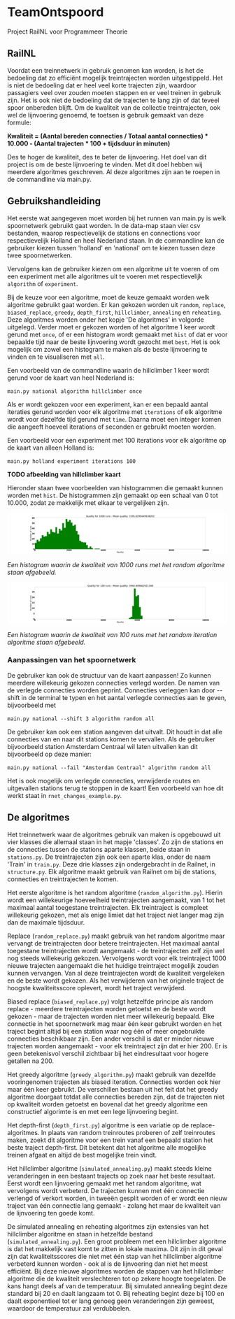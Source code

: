 # TeamOntspoord
Project RailNL voor Programmeer Theorie

## RailNL

Voordat een treinnetwerk in gebruik genomen kan worden, is het de bedoeling dat zo efficiënt mogelijk treintrajecten worden uitgestippeld. Het is niet de bedoeling dat er heel veel korte trajecten zijn, waardoor passagiers veel over zouden moeten stappen en er veel treinen in gebruik zijn. Het is ook niet de bedoeling dat de trajecten te lang zijn of dat teveel spoor onbereden blijft. Om de kwaliteit van de collectie treintrajecten, ook wel de lijnvoering genoemd, te toetsen is gebruik gemaakt van deze formule:

**Kwaliteit = (Aantal bereden connecties / Totaal aantal connecties) * 10.000 - (Aantal trajecten * 100 + tijdsduur in minuten)**

Des te hoger de kwaliteit, des te beter de lijnvoering. Het doel van dit project is om de beste lijnvoering te vinden. Met dit doel hebben wij meerdere algoritmes geschreven. Al deze algoritmes zijn aan te roepen in de commandline via main.py. 

## Gebruikshandleiding

Het eerste wat aangegeven moet worden bij het runnen van main.py is welk spoornetwerk gebruikt gaat worden. In de data-map staan vier csv bestanden, waarop respectievelijk de stations en connections voor respectievelijk Holland en heel Nederland staan. In de commandline kan de gebruiker kiezen tussen 'holland' en 'national' om te kiezen tussen deze twee spoornetwerken.

Vervolgens kan de gebruiker kiezen om een algoritme uit te voeren of om een experiment met alle algoritmes uit te voeren met respectievelijk `algorithm` of `experiment`.

Bij de keuze voor een algoritme, moet de keuze gemaakt worden welk algoritme gebruikt gaat worden. Er kan gekozen worden uit `random`, `replace`, `biased_replace`, `greedy`, `depth_first`, `hillclimber`, `annealing` en `reheating`. Deze algoritmes worden onder het kopje 'De algoritmes' in volgorde uitgelegd. Verder moet er gekozen worden of het algoritme 1 keer wordt gerund met `once`, of er een histogram wordt gemaakt met `hist` of dat er voor bepaalde tijd naar de beste lijnvoering wordt gezocht met `best`. Het is ook mogelijk om zowel een histogram te maken als de beste lijnvoering te vinden en te visualiseren met `all`. 

Een voorbeeld van de commandline waarin de hillclimber 1 keer wordt gerund voor de kaart van heel Nederland is: 
```
main.py national algorithm hillclimber once
```

Als er wordt gekozen voor een experiment, kan er een bepaald aantal iteraties gerund worden voor elk algoritme met `iterations` of elk algoritme wordt voor dezelfde tijd gerund met `time`. Daarna moet een integer komen die aangeeft hoeveel iterations of seconden er gebruikt moeten worden.

Een voorbeeld voor een experiment met 100 iterations voor elk algoritme op de kaart van alleen Holland is: 
```
main.py holland experiment iterations 100
```

**TODO afbeelding van hillclimber kaart**

Hieronder staan twee voorbeelden van histogrammen die gemaakt kunnen worden met `hist`. De histogrammen zijn gemaakt op een schaal van 0 tot 10.000, zodat ze makkelijk met elkaar te vergelijken zijn.

![Histogram van Random](docs/random_long_hist.png "Random_Hist")

*Een histogram waarin de kwaliteit van 1000 runs met het random algoritme staan afgebeeld.*

![Histogram van Random Replace](docs/random_iteration_1000.png "Random_Replace_Hist")

*Een histogram waarin de kwaliteit van 100 runs met het random iteration algoritme staan afgebeeld.*


### Aanpassingen van het spoornetwerk

De gebruiker kan ook de structuur van de kaart aanpassen! Zo kunnen meerdere willekeurig gekozen connecties verlegd worden. De namen van de verlegde connecties worden geprint. Connecties verleggen kan door --shift in de terminal te typen en het aantal verlegde connecties aan te geven, bijvoorbeeld met 
```
main.py national --shift 3 algorithm random all
```

De gebruiker kan ook een station aangeven dat uitvalt. Dit houdt in dat alle connecties van en naar dit stations komen te vervallen. Als de gebruiker bijvoorbeeld station Amsterdam Centraal wil laten uitvallen kan dit bijvoorbeeld op deze manier:
```
main.py national --fail "Amsterdam Centraal" algorithm random all
``` 

Het is ook mogelijk om verlegde connecties, verwijderde routes en uitgevallen stations terug te stoppen in de kaart! Een voorbeeld van hoe dit werkt staat in `rnet_changes_example.py`. 

## De algoritmes

Het treinnetwerk waar de algoritmes gebruik van maken is opgebouwd uit vier klasses die allemaal staan in het mapje 'classes'. Zo zijn de stations en de connecties tussen de stations aparte klassen, beide staan in `stations.py`. De treintrajecten zijn ook een aparte klas, onder de naam 'Train' in `train.py`. Deze drie klasses zijn ondergebracht in de Railnet, in `structure.py`. Elk algoritme maakt gebruik van Railnet om bij de stations, connecties en treintrajecten te komen.

Het eerste algoritme is het random algoritme (`random_algorithm.py`). Hierin wordt een willekeurige hoeveelheid treintrajecten aangemaakt, van 1 tot het maximaal aantal toegestane treintrajecten. Elk treintraject is compleet willekeurig gekozen, met als enige limiet dat het traject niet langer mag zijn dan de maximale tijdsduur. 

Replace (`random_replace.py`) maakt gebruik van het random algoritme maar vervangt de treintrajecten door betere treintrajecten. Het maximaal aantal toegestane treintrajecten wordt aangemaakt - de treintrajecten zelf zijn wel nog steeds willekeurig gekozen. Vervolgens wordt voor elk treintraject 1000 nieuwe trajecten aangemaakt die het huidige treintraject mogelijk zouden kunnen vervangen. Van al deze treintrajecten wordt de kwaliteit vergeleken en de beste wordt gekozen. Als het verwijderen van het originele traject de hoogste kwaliteitsscore oplevert, wordt het traject verwijderd. 

Biased replace (`biased_replace.py`) volgt hetzelfde principe als random replace - meerdere treintrajecten worden getoetst en de beste wordt gekozen - maar de trajecten worden niet meer willekeurig bepaald. Elke connectie in het spoornetwerk mag maar één keer gebruikt worden en het traject begint altijd bij een station waar nog één of meer ongebruikte connecties beschikbaar zijn. Een ander verschil is dat er minder nieuwe trajecten worden aangemaakt - voor elk treintraject zijn dat er hier 200. Er is geen betekenisvol verschil zichtbaar bij het eindresultaat voor hogere getallen na 200.

Het greedy algoritme (`greedy_algorithm.py`) maakt gebruik van dezelfde vooringenomen trajecten als biased iteration. Connecties worden ook hier maar één keer gebruikt. De verschillen bestaan uit het feit dat het greedy algoritme doorgaat totdat alle connecties bereden zijn, dat de trajecten niet op kwaliteit worden getoetst en bovenal dat het greedy algoritme een constructief algorimte is en met een lege lijnvoering begint.

Het depth-first (`depth_first.py`) algoritme is een variatie op de replace-algoritmes. In plaats van random treinroutes proberen of zelf treinroutes maken, zoekt dit algoritme voor een trein vanaf een bepaald station het beste traject depth-first. Dit betekent dat het algoritme alle mogelijke treinen afgaat en altijd de best mogelijke trein vindt.

Het hillclimber algoritme (`simulated_annealing.py`) maakt steeds kleine veranderingen in een bestaant trajects op zoek naar het beste resultaat. Eerst wordt een lijnvoering gemaakt met het random algoritme, wat vervolgens wordt verbeterd. De trajecten kunnen met één connectie verlengd of verkort worden, in tweeën gesplit worden of er wordt een nieuw traject van één connectie lang gemaakt - zolang het maar de kwaliteit van de lijnvoering ten goede komt.

De simulated annealing en reheating algoritmes zijn extensies van het hillclimber algoritme en staan in hetzelfde bestand (`simulated_annealing.py`). Een groot probleem met een hillclimber algoritme is dat het makkelijk vast komt te zitten in lokale maxima. Dit zijn in dit geval zijn dat kwaliteitsscores die niet met één stap van het hillclimber algoritme verbeterd kunnen worden - ook al is de lijnvoering dan niet het meest efficiënt. Bij deze nieuwe algoritmes worden de stappen van het hillclimber algoritme die de kwaliteit verslechteren tot op zekere hoogte toegelaten. De kans hangt deels af van de temperatuur. Bij simulated annealing begint deze standard bij 20 en daalt langzaam tot 0. Bij reheating begint deze bij 100 en daalt exponentieel tot er lang genoeg geen veranderingen zijn geweest, waardoor de temperatuur zal verdubbelen.
